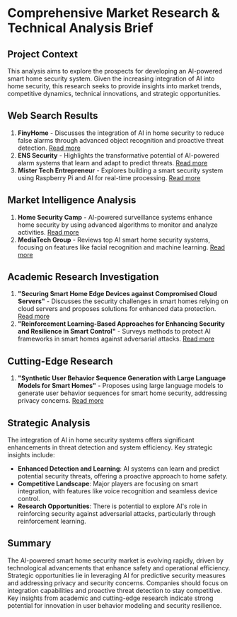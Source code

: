 # Comprehensive Market Research & Technical Analysis Brief

## Project Context
This analysis aims to explore the prospects for developing an AI-powered smart home security system. Given the increasing integration of AI into home security, this research seeks to provide insights into market trends, competitive dynamics, technical innovations, and strategic opportunities.

## Web Search Results
1. **FinyHome** - Discusses the integration of AI in home security to reduce false alarms through advanced object recognition and proactive threat detection. [Read more](https://finyhome.com/how-to-set-up-an-ai-home-security-system-for-enhanced-safety/)
2. **ENS Security** - Highlights the transformative potential of AI-powered alarm systems that learn and adapt to predict threats. [Read more](https://enssecurity.com/ai-and-smart-alarm-systems/)
3. **Mister Tech Entrepreneur** - Explores building a smart security system using Raspberry Pi and AI for real-time processing. [Read more](https://mistertechentrepreneur.com/building-a-smart-ai-powered-home-security-system-with-raspberry-pi-30bb36380d37)

## Market Intelligence Analysis
1. **Home Security Camp** - AI-powered surveillance systems enhance home security by using advanced algorithms to monitor and analyze activities. [Read more](https://homesecuritycamp.com/enhancing-home-security-with-ai-the-ultimate-guide/)
2. **MediaTech Group** - Reviews top AI smart home security systems, focusing on features like facial recognition and machine learning. [Read more](https://mediatech.group/smart-home-automation/top-10-ai-powered-smart-home-security-systems/)

## Academic Research Investigation
1. **"Securing Smart Home Edge Devices against Compromised Cloud Servers"** - Discusses the security challenges in smart homes relying on cloud servers and proposes solutions for enhanced data protection. [Read more](http://arxiv.org/abs/2006.11657v2)
2. **"Reinforcement Learning-Based Approaches for Enhancing Security and Resilience in Smart Control"** - Surveys methods to protect AI frameworks in smart homes against adversarial attacks. [Read more](http://arxiv.org/abs/2402.15617v1)

## Cutting-Edge Research
1. **"Synthetic User Behavior Sequence Generation with Large Language Models for Smart Homes"** - Proposes using large language models to generate user behavior sequences for smart home security, addressing privacy concerns. [Read more](http://arxiv.org/abs/2501.19298v1)

## Strategic Analysis
The integration of AI in home security systems offers significant enhancements in threat detection and system efficiency. Key strategic insights include:
- **Enhanced Detection and Learning**: AI systems can learn and predict potential security threats, offering a proactive approach to home safety.
- **Competitive Landscape**: Major players are focusing on smart integration, with features like voice recognition and seamless device control.
- **Research Opportunities**: There is potential to explore AI's role in reinforcing security against adversarial attacks, particularly through reinforcement learning.

## Summary
The AI-powered smart home security market is evolving rapidly, driven by technological advancements that enhance safety and operational efficiency. Strategic opportunities lie in leveraging AI for predictive security measures and addressing privacy and security concerns. Companies should focus on integration capabilities and proactive threat detection to stay competitive. Key insights from academic and cutting-edge research indicate strong potential for innovation in user behavior modeling and security resilience.